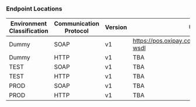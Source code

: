 <h3>Endpoint Locations</h3>

Environment<br/>Classification | Communication<br/>Protocol | Version | URL
----------|----------|----------|----------
Dummy | SOAP | v1 | <a href="https://pos.oxipay.com.au/soap/Service.svc?wsdl">https://pos.oxipay.com.au/soap/Service.svc?wsdl</a>
Dummy | HTTP | v1 | TBA
TEST | SOAP | v1 | TBA
TEST | HTTP | v1 | TBA
PROD | SOAP | v1 | TBA
PROD | HTTP | v1 | TBA
